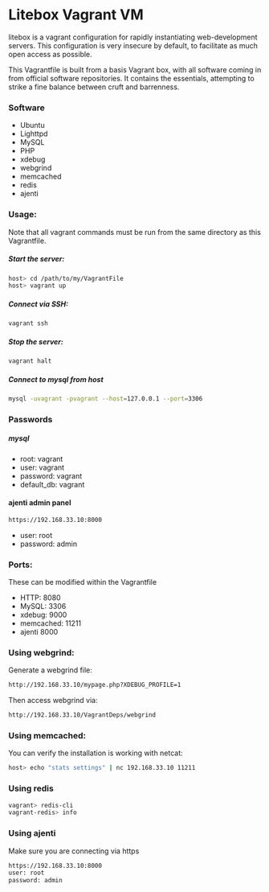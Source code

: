 # Litebox Vagrant VM
litebox is a vagrant configuration for rapidly instantiating web-development servers. This configuration is very insecure by default, to facilitate as much open access as possible.

This Vagrantfile is built from a basis Vagrant box, with all software coming in from official software repositories. It contains the essentials, attempting to strike a fine balance between cruft and barrenness.

### Software
- Ubuntu
- Lighttpd
- MySQL
- PHP
- xdebug
- webgrind
- memcached
- redis
- ajenti

### Usage:
Note that all vagrant commands must be run from the same directory as this Vagrantfile.
##### Start the server:
```sh
host> cd /path/to/my/VagrantFile
host> vagrant up 
```
##### Connect via SSH:
```sh
vagrant ssh
```
##### Stop the server:
```sh
vagrant halt
```
##### Connect to mysql from host
```sh
mysql -uvagrant -pvagrant --host=127.0.0.1 --port=3306
```
### Passwords
##### mysql
- root: vagrant 
- user: vagrant
- password: vagrant
- default_db: vagrant

#### ajenti admin panel
```sh
https://192.168.33.10:8000
```
- user: root
- password: admin

### Ports:
These can be modified within the Vagrantfile
- HTTP: 8080
- MySQL: 3306
- xdebug: 9000
- memcached: 11211
- ajenti 8000

### Using webgrind:
Generate a webgrind file:
```sh
http://192.168.33.10/mypage.php?XDEBUG_PROFILE=1
```
Then access webgrind via:
```sh
http://192.168.33.10/VagrantDeps/webgrind
```

### Using memcached:
You can verify the installation is working with netcat:
```sh
host> echo "stats settings" | nc 192.168.33.10 11211
```

### Using redis
```sh
vagrant> redis-cli
vagrant-redis> info
```
### Using ajenti
Make sure you are connecting via https
```sh
https://192.168.33.10:8000
user: root
password: admin
```